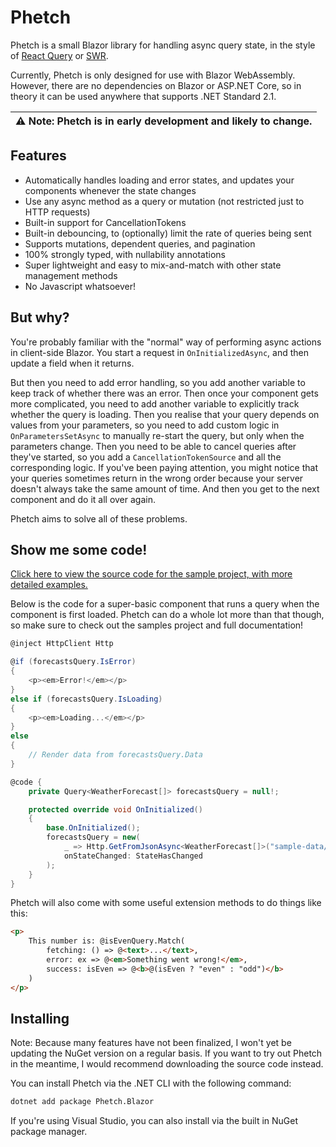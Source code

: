# Phetch

Phetch is a small Blazor library for handling async query state, in the style of [React Query](https://github.com/tannerlinsley/react-query) or [SWR](https://github.com/vercel/swr).

Currently, Phetch is only designed for use with Blazor WebAssembly. However, there are no dependencies on Blazor or ASP.NET Core, so in theory it can be used anywhere that supports .NET Standard 2.1.

| :warning: Note: Phetch is in early development and likely to change. |
|:----------------------------------------------------------------------|

## Features
- Automatically handles loading and error states, and updates your components whenever the state changes
- Use any async method as a query or mutation (not restricted just to HTTP requests)
- Built-in support for CancellationTokens
- Built-in debouncing, to (optionally) limit the rate of queries being sent
- Supports mutations, dependent queries, and pagination
- 100% strongly typed, with nullability annotations
- Super lightweight and easy to mix-and-match with other state management methods
- No Javascript whatsoever!

## But why?

You're probably familiar with the "normal" way of performing async actions in client-side Blazor.
You start a request in `OnInitializedAsync`, and then update a field when it returns.

But then you need to add error  handling, so you add another variable to keep track of whether there was an error.
Then once your component gets more complicated, you need to add another variable to explicitly track whether the query is loading.
Then you realise that your query depends on values from your parameters, so you need to add custom logic in `OnParametersSetAsync` to manually re-start the query, but only when the parameters change.
Then you need to be able to cancel queries after they've started, so you add a `CancellationTokenSource` and all the corresponding logic.
If you've been paying attention, you might notice that your queries sometimes return in the wrong order because your server doesn't always take the same amount of time.
And then you get to the next component and do it all over again.

Phetch aims to solve all of these problems.

## Show me some code!

[Click here to view the source code for the sample project, with more detailed examples.](https://github.com/Jcparkyn/Phetch/tree/main/samples/PhetchBlazorDemo)

Below is the code for a super-basic component that runs a query when the component is first loaded.
Phetch can do a whole lot more than that though, so make sure to check out the samples project and full documentation!

```csharp
@inject HttpClient Http

@if (forecastsQuery.IsError)
{
    <p><em>Error!</em></p>
}
else if (forecastsQuery.IsLoading)
{
    <p><em>Loading...</em></p>
}
else
{
    // Render data from forecastsQuery.Data
}

@code {
    private Query<WeatherForecast[]> forecastsQuery = null!;

    protected override void OnInitialized()
    {
        base.OnInitialized();
        forecastsQuery = new(
            _ => Http.GetFromJsonAsync<WeatherForecast[]>("sample-data/weather.json")!,
            onStateChanged: StateHasChanged
        );
    }
}

```

Phetch will also come with some useful extension methods to do things like this:

```html
<p>
    This number is: @isEvenQuery.Match(
        fetching: () => @<text>...</text>,
        error: ex => @<em>Something went wrong!</em>,
        success: isEven => @<b>@(isEven ? "even" : "odd")</b>
    )
</p>
```

## Installing

Note: Because many features have not been finalized, I won't yet be updating the NuGet version on a regular basis.
If you want to try out Phetch in the meantime, I would recommend downloading the source code instead.

You can install Phetch via the .NET CLI with the following command:

```sh
dotnet add package Phetch.Blazor
```

If you're using Visual Studio, you can also install via the built in NuGet package manager.
